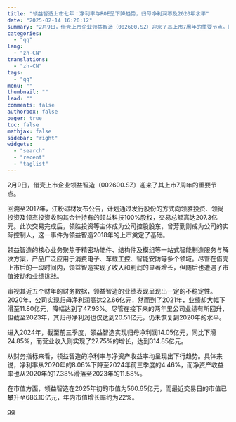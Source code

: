 ```yaml
---
title: "领益智造上市七年：净利率与ROE呈下降趋势，归母净利润不及2020年水平"
date: "2025-02-14 16:20:12"
summary: "2月9日，借壳上市企业领益智造（002600.SZ）迎来了其上市7周年的重要节点。回溯至2017年，..."
categories:
  - "qq"
lang:
  - "zh-CN"
translations:
  - "zh-CN"
tags:
  - "qq"
menu: ""
thumbnail: ""
lead: ""
comments: false
authorbox: false
pager: true
toc: false
mathjax: false
sidebar: "right"
widgets:
  - "search"
  - "recent"
  - "taglist"
---
```


2月9日，借壳上市企业领益智造（002600.SZ）迎来了其上市7周年的重要节点。

回溯至2017年，江粉磁材发布公告，计划通过发行股份的方式向领胜投资、领尚投资及领杰投资收购其合计持有的领益科技100%股权，交易总额高达207.3亿元。此次交易完成后，领胜投资等主体成为公司控股股东，曾芳勤则成为公司的实际控制人，这一事件为领益智造2018年的上市奠定了基础。

领益智造的核心业务聚焦于精密功能件、结构件及模组等一站式智能制造服务与解决方案，产品广泛应用于消费电子、车载工控、智能安防等多个领域。尽管在借壳上市后的一段时间内，领益智造实现了收入和利润的显著增长，但随后也遭遇了市值波动和业绩挑战。

审视其近五个财年的财务数据，领益智造的业绩表现呈现出一定的不稳定性。2020年，公司实现归母净利润高达22.66亿元，然而到了2021年，业绩却大幅下滑至11.80亿元，降幅达到了47.93%。尽管在接下来的两年里公司业绩有所回升，但截至2023年，其归母净利润也仅达到20.51亿元，仍未恢复到2020年的水平。

进入2024年，截至前三季度，领益智造实现归母净利润14.05亿元，同比下滑24.85%，而营业收入则实现了27.75%的增长，达到314.85亿元。

从财务指标来看，领益智造的净利率与净资产收益率均呈现出下行趋势。具体来说，净利率从2020年的8.06%下降至2024年前三季度的4.46%，而净资产收益率也从2020年的17.38%滑落至2023年的11.58%。

在市值方面，领益智造在2025年初的市值为560.65亿元，而最近交易日的市值已攀升至686.10亿元，年内市值增长率约为22%。

[qq](https://new.qq.com/rain/a/20250214A05ZE300)
